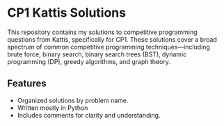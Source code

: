 # CP1 Kattis Solutions

This repository contains my solutions to competitive programming questions from Kattis, specifically for CP1. These solutions cover a broad spectrum of common competitive programming techniques—including brute force, binary search, binary search trees (BST), dynamic programming (DP), greedy algorithms, and graph theory.

## Features
- Organized solutions by problem name.
- Written mostly in Python
- Includes comments for clarity and understanding.
